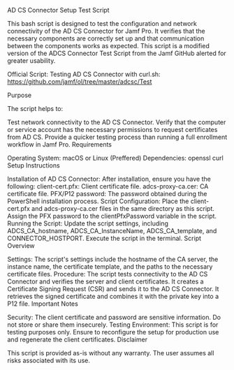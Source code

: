 AD CS Connector Setup Test Script

This bash script is designed to test the configuration and network connectivity of the AD CS Connector for Jamf Pro. It verifies that the necessary components are correctly set up and that communication between the components works as expected. This script is a modified version of the ADCS Connector Test Script from the Jamf GitHub alerted for greater usability.

Official Script:
Testing AD CS Connector with curl.sh: https://github.com/jamf/ol/tree/master/adcsc/Test

Purpose

The script helps to:

Test network connectivity to the AD CS Connector.
Verify that the computer or service account has the necessary permissions to request certificates from AD CS.
Provide a quicker testing process than running a full enrollment workflow in Jamf Pro.
Requirements

Operating System: macOS or Linux (Preffered)
Dependencies:
openssl
curl
Setup Instructions

Installation of AD CS Connector:
After installation, ensure you have the following:
client-cert.pfx: Client certificate file.
adcs-proxy-ca.cer: CA certificate file.
PFX/P12 password: The password obtained during the PowerShell installation process.
Script Configuration:
Place the client-cert.pfx and adcs-proxy-ca.cer files in the same directory as this script.
Assign the PFX password to the clientPfxPassword variable in the script.
Running the Script:
Update the script settings, including ADCS_CA_hostname, ADCS_CA_InstanceName, ADCS_CA_template, and CONNECTOR_HOSTPORT.
Execute the script in the terminal.
Script Overview

Settings: The script's settings include the hostname of the CA server, the instance name, the certificate template, and the paths to the necessary certificate files.
Procedure:
The script tests connectivity to the AD CS Connector and verifies the server and client certificates.
It creates a Certificate Signing Request (CSR) and sends it to the AD CS Connector.
It retrieves the signed certificate and combines it with the private key into a P12 file.
Important Notes

Security: The client certificate and password are sensitive information. Do not store or share them insecurely.
Testing Environment: This script is for testing purposes only. Ensure to reconfigure the setup for production use and regenerate the client certificates.
Disclaimer

This script is provided as-is without any warranty. The user assumes all risks associated with its use.
